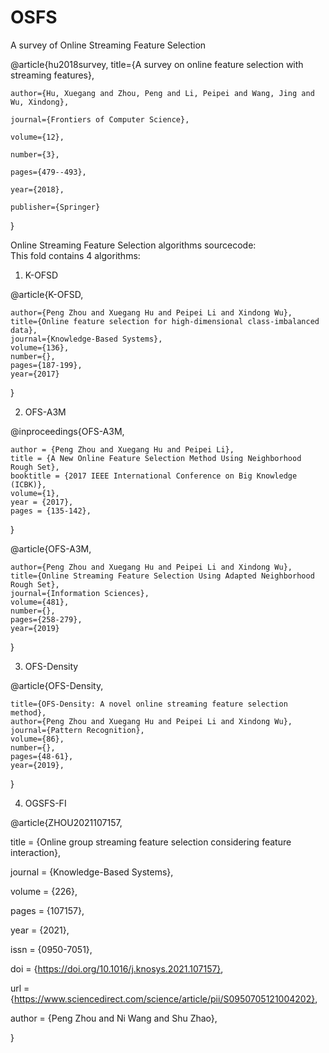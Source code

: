 # OSFS
A survey of Online Streaming Feature Selection 

  @article{hu2018survey,
    title={A survey on online feature selection with streaming features},
    
    author={Hu, Xuegang and Zhou, Peng and Li, Peipei and Wang, Jing and Wu, Xindong},
    
    journal={Frontiers of Computer Science},
    
    volume={12},
    
    number={3},
    
    pages={479--493},
    
    year={2018},
    
    publisher={Springer}  
}

Online Streaming Feature Selection algorithms sourcecode:    
This fold contains 4 algorithms:

1) K-OFSD

  @article{K-OFSD,

    author={Peng Zhou and Xuegang Hu and Peipei Li and Xindong Wu},   
    title={Online feature selection for high-dimensional class-imbalanced data},   
    journal={Knowledge-Based Systems},    
    volume={136},   
    number={},    
    pages={187-199},    
    year={2017}
    
  }

2) OFS-A3M

@inproceedings{OFS-A3M,

    author = {Peng Zhou and Xuegang Hu and Peipei Li},  
    title = {A New Online Feature Selection Method Using Neighborhood Rough Set},    
    booktitle = {2017 IEEE International Conference on Big Knowledge (ICBK)},    
    volume={1},
    year = {2017},
    pages = {135-142},
    
} 

@article{OFS-A3M,

    author={Peng Zhou and Xuegang Hu and Peipei Li and Xindong Wu},
    title={Online Streaming Feature Selection Using Adapted Neighborhood Rough Set},
    journal={Information Sciences},
    volume={481},
    number={},
    pages={258-279},
    year={2019}
    
}

3) OFS-Density

@article{OFS-Density,  

    title={OFS-Density: A novel online streaming feature selection method},
    author={Peng Zhou and Xuegang Hu and Peipei Li and Xindong Wu},
    journal={Pattern Recognition},
    volume={86},
    number={},
    pages={48-61},
    year={2019},

}

4) OGSFS-FI

@article{ZHOU2021107157,

  title = {Online group streaming feature selection considering feature interaction},
  
  journal = {Knowledge-Based Systems},
  
  volume = {226},
  
  pages = {107157},
  
  year = {2021},
  
  issn = {0950-7051},
  
  doi = {https://doi.org/10.1016/j.knosys.2021.107157},
  
  url = {https://www.sciencedirect.com/science/article/pii/S0950705121004202},
  
  author = {Peng Zhou and Ni Wang and Shu Zhao},

}
